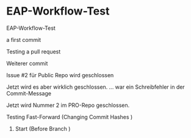 # EAP-Workflow-Test
EAP-Workflow-Test

a first commit 

Testing a pull request

Weiterer commit

Issue #2 für Public Repo wird geschlossen 

Jetzt wird es aber wirklich geschlossen. ... war ein Schreibfehler in der Commit-Message

Jetzt wird Nummer 2 im PRO-Repo geschlossen.

Testing Fast-Forward (Changing Commit Hashes ) 

1) Start (Before Branch )